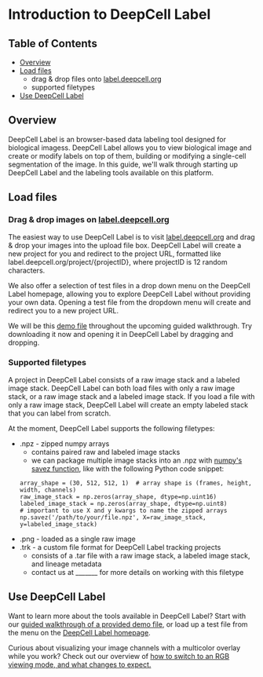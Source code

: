 # Introduction to DeepCell Label

## Table of Contents

* [Overview](#overview)
* [Load files](#load-files)
    * drag & drop files onto [label.deepcell.org](https://label.deepcell.org/)
    * supported filetypes
* [Use DeepCell Label](#use-deepcell-label)

## Overview

DeepCell Label is an browser-based data labeling tool designed for biological imagess. DeepCell Label allows you to view biological image and create or modify labels on top of them, building or modifying a single-cell segmentation of the image. In this guide, we'll walk through starting up DeepCell Label and the labeling tools available on this platform.


## Load files

### Drag & drop images on [label.deepcell.org](https://label.deepcell.org/)

The easiest way to use DeepCell Label is to visit [label.deepcell.org](https://label.deepcell.org/) and drag & drop your images into the upload file box. DeepCell Label will create a new project for you and redirect to the project URL, formatted like label.deepcell.org/project/{projectID}, where projectID is 12 random characters.

We also offer a selection of test files in a drop down menu on the DeepCell Label homepage, allowing you to explore DeepCell Label without providing your own data. Opening a test file from the dropdown menu will create and redirect you to a new project URL.

We will be this [demo file](https://caliban-input.s3.us-east-2.amazonaws.com/janelia_demo/HeLa-S3_janelia_demo_version.npz) throughout the upcoming guided walkthrough. Try downloading it now and opening it in DeepCell Label by dragging and dropping.

### Supported filetypes

A project in DeepCell Label consists of a raw image stack and a labeled image stack. DeepCell Label can both load files with only a raw image stack, or a raw image stack and a labeled image stack. If you load a file with only a raw image stack, DeepCell Label will create an empty labeled stack that you can label from scratch.

At the moment, DeepCell Label supports the following filetypes:
* .npz - zipped numpy arrays
    * contains paired raw and labeled image stacks
    * we can package multiple image stacks into an .npz with [numpy's savez function](https://numpy.org/doc/stable/reference/generated/numpy.savez.html), like with the following Python code snippet:
    ```
    array_shape = (30, 512, 512, 1)  # array shape is (frames, height, width, channels)
    raw_image_stack = np.zeros(array_shape, dtype=np.uint16)
    labeled_image_stack = np.zeros(array_shape, dtype=np.uint8)
    # important to use X and y kwargs to name the zipped arrays
    np.savez('/path/to/your/file.npz', X=raw_image_stack, y=labeled_image_stack)
    ```
* .png - loaded as a single raw image
* .trk - a custom file format for DeepCell Label tracking projects
    * consists of a .tar file with a raw image stack, a labeled image stack, and lineage metadata
    * contact us at _______ for more details on working with this filetype


## Use DeepCell Label

Want to learn more about the tools available in DeepCell Label? Start with our [guided walkthrough of a provided demo file](DeepCell_Label_interactive_demo.md), or load up a test file from the menu on the [DeepCell Label homepage](https://label.deepcell.org/).

Curious about visualizing your image channels with a multicolor overlay while you work? Check out our overview of [how to switch to an RGB viewing mode, and what changes to expect.](DeepCell_Labeling_RGB.md)
